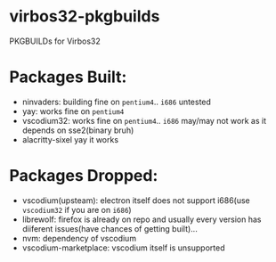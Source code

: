 # virbos32-pkgbuilds
PKGBUILDs for Virbos32

# Packages Built:
- ninvaders: building fine on `pentium4`.. `i686` untested
- yay: works fine on `pentium4`
- vscodium32: works fine on `pentium4`.. `i686` may/may not work as it depends on sse2(binary bruh)
- alacritty-sixel yay it works

# Packages Dropped:

- vscodium(upsteam): electron itself does not support i686(use `vscodium32` if you are on `i686`)
- librewolf: firefox is already on repo and usually every version has diiferent issues(have chances of getting built)...
- nvm: dependency of vscodium
- vscodium-marketplace: vscodium itself is unsupported
